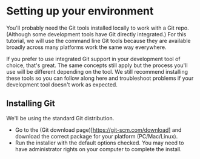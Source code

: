 # Setting up your environment

You'll probably need the Git tools installed locally to work with a Git repo. (Although some development tools have Git directly integrated.) For this tutorial, we will use the command line Git tools because they are available broadly across many platforms work the same way everywhere. 

If you prefer to use integrated Git support in your development tool of choice, that's great. The same concepts still apply but the process you'll use will be different depending on the tool. We still recommend installing these tools so you can follow along here and troubleshoot problems if your development tool doesn't work as expected. 

## Installing Git
We'll be using the standard Git distribution. 
- Go to the (Git download page)[https://git-scm.com/download] and download the correct package for your platform (PC/Mac/Linux).
- Run the installer with the default options checked. You may need to have administrator rights on your computer to complete the install. 

 